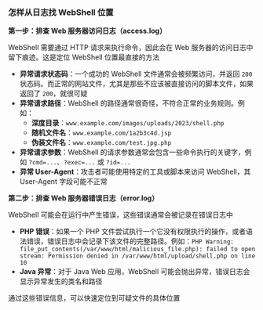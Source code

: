 ### 怎样从日志找 WebShell 位置

**第一步：排查 Web 服务器访问日志（access.log）**

WebShell 需要通过 HTTP 请求来执行命令，因此会在 Web 服务器的访问日志中留下痕迹。这是定位 WebShell 位置最直接的方法

- **异常请求状态码**：一个成功的 WebShell 文件通常会被频繁访问，并返回 `200` 状态码。而正常的网站文件，尤其是那些不应该被直接访问的脚本文件，如果返回了 `200`，就很可疑
- **异常请求路径**：WebShell 的路径通常很奇怪，不符合正常的业务规则。例如：
  - **深度目录**：`www.example.com/images/uploads/2023/shell.php`
  - **随机文件名**：`www.example.com/1a2b3c4d.jsp`
  - **伪装文件名**：`www.example.com/test.jpg.php`
- **异常请求参数**：WebShell 的请求参数通常会包含一些命令执行的关键字，例如 `?cmd=...`、`?exec=...` 或 `?id=...`
- **异常 User-Agent**：攻击者可能使用特定的工具或脚本来访问 WebShell，其 User-Agent 字段可能不正常

**第二步：排查 Web 服务器错误日志（error.log）**

WebShell 可能会在运行中产生错误，这些错误通常会被记录在错误日志中

- **PHP 错误**：如果一个 PHP 文件尝试执行一个它没有权限执行的操作，或者语法错误，错误日志中会记录下该文件的完整路径。例如：`PHP Warning: file_put_contents(/var/www/html/malicious_file.php): failed to open stream: Permission denied in /var/www/html/upload/shell.php on line 10`
- **Java 异常**：对于 Java Web 应用，WebShell 可能会抛出异常，错误日志会显示异常发生的类名和路径

通过这些错误信息，可以快速定位到可疑文件的具体位置